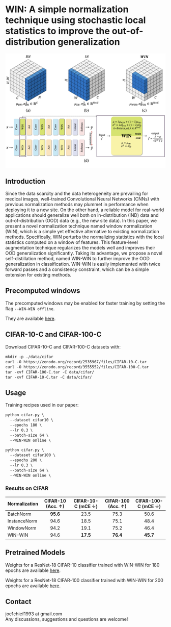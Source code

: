 # WIN: A simple normalization technique  using stochastic local statistics to improve the out-of-distribution generalization


<img align="center" src="assets/WIN-WIN.jpg" width="750">

## Introduction

Since the data scarcity and the data heterogeneity are prevailing for medical images, well-trained Convolutional Neural Networks (CNNs) with previous normalization methods may plummet in performance when deploying it to a new site. On the other hand, a reliable model for real-world applications should generalize well both on in-distribution (IND) data and out-of-distribution (OOD) data (e.g., the new site data). In this paper, we present a novel normalization technique named window normalization (WIN), which is a simple yet effective alternative to existing normalization methods. Specifically, WIN perturbs the normalizing statistics with the local statistics computed on a window of features. This feature-level augmentation technique regularizes the models well and improves their OOD generalization significantly. Taking its advantage, we propose a novel self-distillation method, named WIN-WIN to further improve the OOD generalization in classification. WIN-WIN is easily implemented with twice forward passes and a consistency constraint, which can be a simple extension for existing methods.

<!--Read the paper [here](https://arxiv.org/pdf/2112.05135.pdf).-->

## Precomputed windows 
The precomputed windows may be enabled for faster training by setting the flag `--WIN-WIN offline`.

They are available [here](https://drive.google.com/file/d/1s2eI1jeJoWDxh7QAfSADs_5FvYTStH06/view?usp=sharing).

## CIFAR-10-C and CIFAR-100-C
Download CIFAR-10-C and CIFAR-100-C datasets with:
```
mkdir -p ./data/cifar
curl -O https://zenodo.org/record/2535967/files/CIFAR-10-C.tar
curl -O https://zenodo.org/record/3555552/files/CIFAR-100-C.tar
tar -xvf CIFAR-100-C.tar -C data/cifar/
tar -xvf CIFAR-10-C.tar -C data/cifar/
```

## Usage

Training recipes used in our paper:
  ```
  python cifar.py \
    --dataset cifar10 \
    --epochs 180 \
    --lr 0.3 \
    --batch-size 64 \
    --WIN-WIN online \
  ```

  ```
  python cifar.py \
    --dataset cifar100 \
    --epochs 200 \
    --lr 0.3 \
    --batch-size 64 \
    --WIN-WIN online \
  ```

### Results on CIFAR

Normalization | CIFAR-10 (Acc. $\uparrow$) | CIFAR-10-C (mCE $\downarrow$) | CIFAR-100 (Acc. $\uparrow$)  | CIFAR-100-C (mCE $\downarrow$)
-------|:-------:|:--------:|:--------:|:--------:|
BatchNorm    |**95.6** |23.5     |75.3     |50.6
InstanceNorm |94.6     |18.5     |75.1     |48.4
WindowNorm   |94.2     |19.1     |75.2     |46.4
WIN-WIN      |94.6     |**17.5** |**76.4** |**45.7**

## Pretrained Models
Weights for a ResNet-18 CIFAR-10 classifier trained with WIN-WIN for 180 epochs are available
[here](https://drive.google.com/file/d/1ssTOHAybx5D09yOzFZiAEwjP4MfVEFkS/view?usp=sharing).

Weights for a ResNet-18 CIFAR-100 classifier trained with WIN-WIN for 200 epochs are available
[here](https://drive.google.com/file/d/1-4IZ9TI4w65tUZkJjUUQ3BjRQS2Z07R0/view?usp=sharing).

## Contact
joe1chief1993 at gmail.com   
Any discussions, suggestions and questions are welcome!

